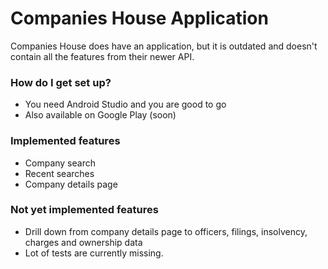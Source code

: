 # Companies House Application #

Companies House does have an application, but it is outdated and doesn't contain all the features from their newer API.

### How do I get set up? ###

* You need Android Studio and you are good to go
* Also available on Google Play (soon)

### Implemented features ###

* Company search
* Recent searches
* Company details page

### Not yet implemented features ###

* Drill down from company details page to officers, filings, insolvency, charges and ownership data
* Lot of tests are currently missing.